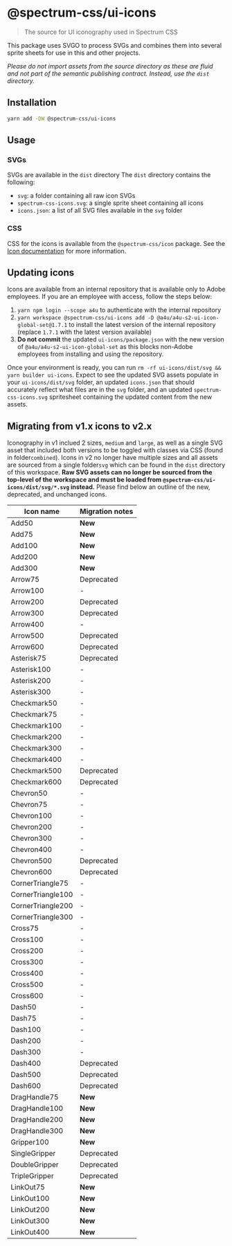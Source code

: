# @spectrum-css/ui-icons

> The source for UI iconography used in Spectrum CSS

This package uses SVGO to process SVGs and combines them into several sprite sheets for use in this and other projects.

_Please do not import assets from the source directory as these are fluid and not part of the semantic publishing contract. Instead, use the `dist` directory._

## Installation

```sh
yarn add -DW @spectrum-css/ui-icons
```

## Usage

### SVGs

SVGs are available in the `dist` directory The `dist` directory contains the following:

- `svg`: a folder containing all raw icon SVGs
- `spectrum-css-icons.svg`: a single sprite sheet containing all icons
- `icons.json`: a list of all SVG files available in the `svg` folder

### CSS

CSS for the icons is available from the `@spectrum-css/icon` package. See the [Icon documentation](../components/icon/README.md) for more information.

## Updating icons

Icons are available from an internal repository that is available only to Adobe employees. If you are an employee with access, follow the steps below:

1. `yarn npm login --scope a4u` to authenticate with the internal repository
2. `yarn workspace @spectrum-css/ui-icons add -D @a4u/a4u-s2-ui-icon-global-set@1.7.1` to install the latest version of the internal repository (replace `1.7.1` with the latest version available)
3. **Do not commit** the updated `ui-icons/package.json` with the new version of `@a4u/a4u-s2-ui-icon-global-set` as this blocks non-Adobe employees from installing and using the repository.

Once your environment is ready, you can run `rm -rf ui-icons/dist/svg && yarn builder ui-icons`. Expect to see the updated SVG assets populate in your `ui-icons/dist/svg` folder, an updated `icons.json` that should accurately reflect what files are in the `svg` folder, and an updated `spectrum-css-icons.svg` spritesheet containing the updated content from the new assets.

## Migrating from v1.x icons to v2.x

Iconography in v1 inclued 2 sizes, `medium` and `large`, as well as a single SVG asset that included both versions to be toggled with classes via CSS (found in folder`combined`). Icons in v2 no longer have multiple sizes and all assets are sourced from a single folder`svg` which can be found in the `dist` directory of this workspace. **Raw SVG assets can no longer be sourced from the top-level of the workspace and must be loaded from `@spectrum-css/ui-icons/dist/svg/*.svg` instead.** Please find below an outline of the new, deprecated, and unchanged icons.

| Icon name         | Migration notes |
| ----------------- | --------------- |
| Add50             | **New**         |
| Add75             | **New**         |
| Add100            | **New**         |
| Add200            | **New**         |
| Add300            | **New**         |
| Arrow75           | Deprecated      |
| Arrow100          | -               |
| Arrow200          | Deprecated      |
| Arrow300          | Deprecated      |
| Arrow400          | -               |
| Arrow500          | Deprecated      |
| Arrow600          | Deprecated      |
| Asterisk75        | Deprecated      |
| Asterisk100       | -               |
| Asterisk200       | -               |
| Asterisk300       | -               |
| Checkmark50       | -               |
| Checkmark75       | -               |
| Checkmark100      | -               |
| Checkmark200      | -               |
| Checkmark300      | -               |
| Checkmark400      | -               |
| Checkmark500      | Deprecated      |
| Checkmark600      | Deprecated      |
| Chevron50         | -               |
| Chevron75         | -               |
| Chevron100        | -               |
| Chevron200        | -               |
| Chevron300        | -               |
| Chevron400        | -               |
| Chevron500        | Deprecated      |
| Chevron600        | Deprecated      |
| CornerTriangle75  | -               |
| CornerTriangle100 | -               |
| CornerTriangle200 | -               |
| CornerTriangle300 | -               |
| Cross75           | -               |
| Cross100          | -               |
| Cross200          | -               |
| Cross300          | -               |
| Cross400          | -               |
| Cross500          | -               |
| Cross600          | -               |
| Dash50            | -               |
| Dash75            | -               |
| Dash100           | -               |
| Dash200           | -               |
| Dash300           | -               |
| Dash400           | Deprecated      |
| Dash500           | Deprecated      |
| Dash600           | Deprecated      |
| DragHandle75      | **New**         |
| DragHandle100     | **New**         |
| DragHandle200     | **New**         |
| DragHandle300     | **New**         |
| Gripper100        | **New**         |
| SingleGripper     | Deprecated      |
| DoubleGripper     | Deprecated      |
| TripleGripper     | Deprecated      |
| LinkOut75         | **New**         |
| LinkOut100        | **New**         |
| LinkOut200        | **New**         |
| LinkOut300        | **New**         |
| LinkOut400        | **New**         |
